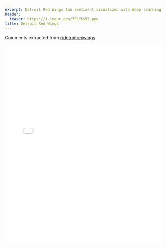 ```yaml
---
excerpt: Detroit Red Wings fan sentiment visualized with deep learning.
header:
  teaser: https://i.imgur.com/7PLYUs5l.png
title: Detroit Red Wings
---
```


Comments extracted from [r/detroitredwings](https://reddit.com/r/detroitredwings)
<iframe id="igraph" scrolling="no" style="border:none;" seamless="seamless" src="/plots/NHL/DET.html" height="640" width="100%"></iframe>